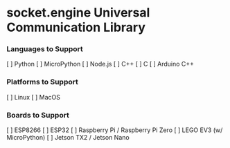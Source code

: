 # socket.engine Universal Communication Library

### Languages to Support
[ ] Python
[ ] MicroPython
[ ] Node.js
[ ] C++
[ ] C
[ ] Arduino C++

### Platforms to Support
[ ] Linux
[ ] MacOS

### Boards to Support
[ ] ESP8266
[ ] ESP32
[ ] Raspberry Pi / Raspberry Pi Zero
[ ] LEGO EV3 (w/ MicroPython)
[ ] Jetson TX2 / Jetson Nano